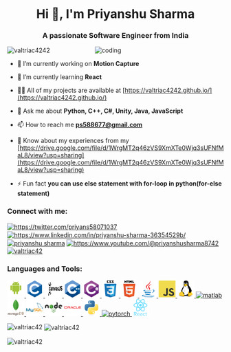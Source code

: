 <h1 align="center">Hi 👋, I'm Priyanshu Sharma</h1>
<h3 align="center">A passionate Software Engineer from India</h3>

<img align = "right" alt ="coding" width = "300" src= "https://media.giphy.com/media/v1.Y2lkPTc5MGI3NjExOGRoYnNydm5wcDR6N3R4MTU1YTR2dzJlbzViNXowYm80ajdtd2ZvciZlcD12MV9pbnRlcm5hbF9naWZfYnlfaWQmY3Q9Zw/lESsVoYTL4o3K40zZx/giphy.gif">

<p align="left"> <img src="https://komarev.com/ghpvc/?username=valtriac4242&label=Profile%20views&color=0e75b6&style=flat" alt="valtriac4242" /> </p>

- 🔭 I’m currently working on **Motion Capture**

- 🌱 I’m currently learning **React**

- 👨‍💻 All of my projects are available at [https://valtriac4242.github.io/](https://valtriac4242.github.io/)

- 💬 Ask me about **Python, C++, C#, Unity, Java, JavaScript**

- 📫 How to reach me **ps588677@gmail.com**

- 📄 Know about my experiences from my [https://drive.google.com/file/d/1WrgMT2q46zVS9XmXTe0Wjq3sUFNfMaL8/view?usp=sharing](https://drive.google.com/file/d/1WrgMT2q46zVS9XmXTe0Wjq3sUFNfMaL8/view?usp=sharing)

- ⚡ Fun fact **you can use else statement with for-loop in python(for-else statement)**

<h3 align="left">Connect with me:</h3>
<p align="left">
<a href="https://twitter.com/https://twitter.com/priyans58071037" target="blank"><img align="center" src="https://raw.githubusercontent.com/rahuldkjain/github-profile-readme-generator/master/src/images/icons/Social/twitter.svg" alt="https://twitter.com/priyans58071037" height="30" width="40" /></a>
<a href="https://linkedin.com/in/https://www.linkedin.com/in/priyanshu-sharma-36354529b/" target="blank"><img align="center" src="https://raw.githubusercontent.com/rahuldkjain/github-profile-readme-generator/master/src/images/icons/Social/linked-in-alt.svg" alt="https://www.linkedin.com/in/priyanshu-sharma-36354529b/" height="30" width="40" /></a>
<a href="https://fb.com/priyanshu sharma" target="blank"><img align="center" src="https://raw.githubusercontent.com/rahuldkjain/github-profile-readme-generator/master/src/images/icons/Social/facebook.svg" alt="priyanshu sharma" height="30" width="40" /></a>
<a href="https://www.youtube.com/c/https://www.youtube.com/@priyanshusharma8742" target="blank"><img align="center" src="https://raw.githubusercontent.com/rahuldkjain/github-profile-readme-generator/master/src/images/icons/Social/youtube.svg" alt="https://www.youtube.com/@priyanshusharma8742" height="30" width="40" /></a>
<a href="https://www.leetcode.com/valtriac42" target="blank"><img align="center" src="https://raw.githubusercontent.com/rahuldkjain/github-profile-readme-generator/master/src/images/icons/Social/leet-code.svg" alt="valtriac42" height="30" width="40" /></a>
</p>

<h3 align="left">Languages and Tools:</h3>
<p align="left"> <a href="https://developer.android.com" target="_blank" rel="noreferrer"> <img src="https://raw.githubusercontent.com/devicons/devicon/master/icons/android/android-original-wordmark.svg" alt="android" width="40" height="40"/> </a> <a href="https://www.cprogramming.com/" target="_blank" rel="noreferrer"> <img src="https://raw.githubusercontent.com/devicons/devicon/master/icons/c/c-original.svg" alt="c" width="40" height="40"/> </a> <a href="https://canvasjs.com" target="_blank" rel="noreferrer"> <img src="https://raw.githubusercontent.com/Hardik0307/Hardik0307/master/assets/canvasjs-charts.svg" alt="canvasjs" width="40" height="40"/> </a> <a href="https://www.w3schools.com/cpp/" target="_blank" rel="noreferrer"> <img src="https://raw.githubusercontent.com/devicons/devicon/master/icons/cplusplus/cplusplus-original.svg" alt="cplusplus" width="40" height="40"/> </a> <a href="https://www.w3schools.com/cs/" target="_blank" rel="noreferrer"> <img src="https://raw.githubusercontent.com/devicons/devicon/master/icons/csharp/csharp-original.svg" alt="csharp" width="40" height="40"/> </a> <a href="https://www.w3schools.com/css/" target="_blank" rel="noreferrer"> <img src="https://raw.githubusercontent.com/devicons/devicon/master/icons/css3/css3-original-wordmark.svg" alt="css3" width="40" height="40"/> </a> <a href="https://www.w3.org/html/" target="_blank" rel="noreferrer"> <img src="https://raw.githubusercontent.com/devicons/devicon/master/icons/html5/html5-original-wordmark.svg" alt="html5" width="40" height="40"/> </a> <a href="https://www.java.com" target="_blank" rel="noreferrer"> <img src="https://raw.githubusercontent.com/devicons/devicon/master/icons/java/java-original.svg" alt="java" width="40" height="40"/> </a> <a href="https://developer.mozilla.org/en-US/docs/Web/JavaScript" target="_blank" rel="noreferrer"> <img src="https://raw.githubusercontent.com/devicons/devicon/master/icons/javascript/javascript-original.svg" alt="javascript" width="40" height="40"/> </a> <a href="https://www.linux.org/" target="_blank" rel="noreferrer"> <img src="https://raw.githubusercontent.com/devicons/devicon/master/icons/linux/linux-original.svg" alt="linux" width="40" height="40"/> </a> <a href="https://www.mathworks.com/" target="_blank" rel="noreferrer"> <img src="https://upload.wikimedia.org/wikipedia/commons/2/21/Matlab_Logo.png" alt="matlab" width="40" height="40"/> </a> <a href="https://www.mongodb.com/" target="_blank" rel="noreferrer"> <img src="https://raw.githubusercontent.com/devicons/devicon/master/icons/mongodb/mongodb-original-wordmark.svg" alt="mongodb" width="40" height="40"/> </a> <a href="https://www.mysql.com/" target="_blank" rel="noreferrer"> <img src="https://raw.githubusercontent.com/devicons/devicon/master/icons/mysql/mysql-original-wordmark.svg" alt="mysql" width="40" height="40"/> </a> <a href="https://nodejs.org" target="_blank" rel="noreferrer"> <img src="https://raw.githubusercontent.com/devicons/devicon/master/icons/nodejs/nodejs-original-wordmark.svg" alt="nodejs" width="40" height="40"/> </a> <a href="https://www.oracle.com/" target="_blank" rel="noreferrer"> <img src="https://raw.githubusercontent.com/devicons/devicon/master/icons/oracle/oracle-original.svg" alt="oracle" width="40" height="40"/> </a> <a href="https://www.python.org" target="_blank" rel="noreferrer"> <img src="https://raw.githubusercontent.com/devicons/devicon/master/icons/python/python-original.svg" alt="python" width="40" height="40"/> </a> <a href="https://pytorch.org/" target="_blank" rel="noreferrer"> <img src="https://www.vectorlogo.zone/logos/pytorch/pytorch-icon.svg" alt="pytorch" width="40" height="40"/> </a> <a href="https://reactjs.org/" target="_blank" rel="noreferrer"> <img src="https://raw.githubusercontent.com/devicons/devicon/master/icons/react/react-original-wordmark.svg" alt="react" width="40" height="40"/> </a> </p>

<p><img align="left" src="https://github-readme-stats.vercel.app/api/top-langs?username=valtriac42&show_icons=true&locale=en&layout=compact" alt="valtriac42" /></p>

<p>&nbsp;<img align="center" src="https://github-readme-stats.vercel.app/api?username=valtriac42&show_icons=true&locale=en" alt="valtriac42" /></p>

<p><img align="center" src="https://github-readme-streak-stats.herokuapp.com/?user=valtriac42&" alt="valtriac42" /></p>
